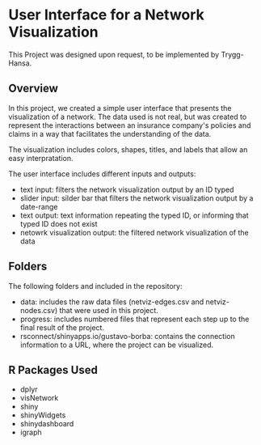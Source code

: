 # User Interface for a Network Visualization 

This Project was designed upon request, to be implemented by Trygg-Hansa. 

## Overview

In this project, we created a simple user interface that presents the visualization of a network. The data used is not real, but was created to represent the interactions between an insurance company's policies and claims in a way that facilitates the understanding of the data. 

The visualization includes colors, shapes, titles, and labels that allow an easy interpratation. 

The user interface includes different inputs and outputs:
* text input: filters the network visualization output by an ID typed
* slider input: silder bar that filters the network visualization output by a date-range
* text output: text information repeating the typed ID, or informing that typed ID does not exist 
* netowrk visualization output: the filtered network visualization of the data


## Folders
The following folders and included in the repository:
* data: includes the raw data files (netviz-edges.csv and netviz-nodes.csv) that were used in this project.
* progress: includes numbered files that represent each step up to the final result of the project. 
* rsconnect/shinyapps.io/gustavo-borba: contains the connection information to a URL, where the project can be visualized. 

## R Packages Used
* dplyr
* visNetwork
* shiny
* shinyWidgets
* shinydashboard
* igraph

